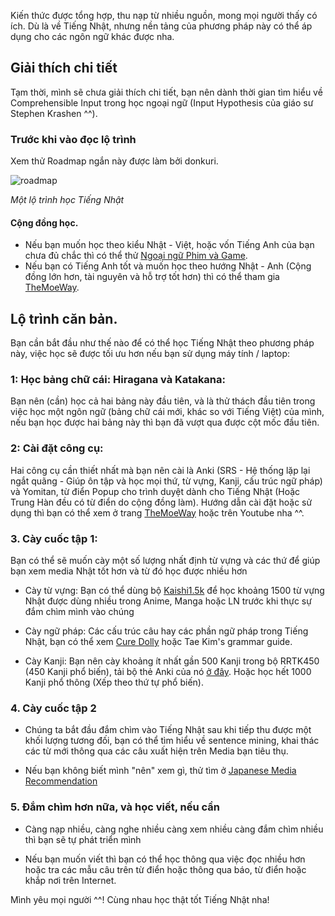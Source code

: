 Kiến thức được tổng hợp, thu nạp từ nhiều nguồn, mong mọi người thấy có ích. Dù là về Tiếng Nhật, nhưng nền tảng của phương pháp này có thể áp dụng cho các ngôn ngữ khác được nha.  

## Giải thích chi tiết  
Tạm thời, mình sẽ chưa giải thích chi tiết, bạn nên dành thời gian tìm hiểu về Comprehensible Input trong học ngoại ngữ (Input Hypothesis của giáo sư Stephen Krashen ^^).
 
### Trước khi vào đọc lộ trình
Xem thử Roadmap ngắn này được làm bởi donkuri.

![roadmap](https://donkuri.github.io/learn-japanese/img/jp-flowchart.png)

_Một lộ trình học Tiếng Nhật_

#### Cộng đồng học.  

- Nếu bạn muốn học theo kiểu Nhật - Việt, hoặc vốn Tiếng Anh của bạn chưa đủ chắc thì có thể thử [Ngoại ngữ Phim và Game](https://www.youtube.com/@NgoainguPhimvaGame).
- Nếu bạn có Tiếng Anh tốt và muốn học theo hướng Nhật - Anh (Cộng đồng lớn hơn, tài nguyên và hỗ trợ tốt hơn) thì có thể tham gia [TheMoeWay](http://learnjapanese.moe/).

  
## Lộ trình căn bản.  
Bạn cần bắt đầu như thế nào để có thể học Tiếng Nhật theo phương pháp này, việc học sẽ được tối ưu hơn nếu bạn sử dụng máy tính / laptop:  

### 1: Học bảng chữ cái: Hiragana và Katakana:  
Bạn nên (cần) học cả hai bảng này đầu tiên, và là thử thách đầu tiên trong việc học một ngôn ngữ (bảng chữ cái mới, khác so với Tiếng Việt) của mình, nếu bạn học được hai bảng này thì bạn đã vượt qua được cột mốc đầu tiên.  

### 2: Cài đặt công cụ:  
Hai công cụ cần thiết nhất mà bạn nên cài là Anki (SRS - Hệ thống lặp lại ngắt quãng - Giúp ôn tập và học mọi thứ, từ vựng, Kanji, cấu trúc ngữ pháp) và Yomitan, từ điển Popup cho trình duyệt dành cho Tiếng Nhật (Hoặc Trung Hàn đều có từ điển do cộng đồng làm). Hướng dẫn cài đặt hoặc sử dụng thì bạn có thể xem ở trang [TheMoeWay](http://learnjapanese.moe/) hoặc trên Youtube nha ^^.  

### 3. Cày cuốc tập 1:  
Bạn có thể sẽ muốn cày một số lượng nhất định từ vựng và các thứ để giúp bạn xem media Nhật tốt hơn và từ đó học được nhiều hơn  

- Cày từ vựng: Bạn có thể dùng bộ [Kaishi1.5k](https://github.com/donkuri/Kaishi) để học khoảng 1500 từ vựng Nhật được dùng nhiều trong Anime, Manga hoặc LN trước khi thực sự đắm chìm mình vào chúng

- Cày ngữ pháp: Các cấu trúc câu hay các phần ngữ pháp trong Tiếng Nhật, bạn có thể xem [Cure Dolly](https://www.youtube.com/playlist?list=PLg9uYxuZf8x_A-vcqqyOFZu06WlhnypWj) hoặc Tae Kim's grammar guide.

- Cày Kanji: Bạn nên cày khoảng ít nhất gần 500 Kanji trong bộ RRTK450 (450 Kanji phổ biến), tải bộ thẻ Anki của nó [ở đây](https://mega.nz/file/2SJiWC4b#hL98qtC_hiLlQDg0LqVJoqD2-5ywT2Nwd4kjROY_KwQ). Hoặc học hết 1000 Kanji phổ thông (Xếp theo thứ tự phổ biến).

### 4. Cày cuốc tập 2  

- Chúng ta bắt đầu đắm chìm vào Tiếng Nhật sau khi tiếp thu được một khối lượng tương đối, bạn có thể tìm hiểu về sentence mining, khai thác các từ mới thông qua các câu xuất hiện trên Media bạn tiêu thụ.

- Nếu bạn không biết mình "nên" xem gì, thử tìm ở [Japanese Media Recommendation](https://ixrec.neocities.org/immersion/)

### 5. Đắm chìm hơn nữa, và học viết, nếu cần  

- Càng nạp nhiều, càng nghe nhiều càng xem nhiều càng đắm chìm nhiều thì bạn sẽ tự phát triển mình

- Nếu bạn muốn viết thì bạn có thể học thông qua việc đọc nhiều hơn hoặc tra các mẫu câu trên từ điển hoặc thông qua báo, từ điển hoặc khắp nơi trên Internet.

Mình yêu mọi người ^^! Cùng nhau học thật tốt Tiếng Nhật nha!